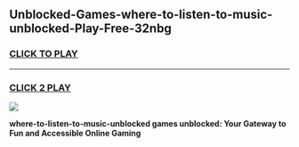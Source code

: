 
## Unblocked-Games-where-to-listen-to-music-unblocked-Play-Free-32nbg
<h3>
<a href="https://premium76.site?title=where-to-listen-to-music-unblocked&ref=18A1">CLICK TO PLAY</a></h3>
<hr>

<h3>
<a href="https://premium76.site?title=where-to-listen-to-music-unblocked&ref=18A1">CLICK 2 PLAY</a>
  
</h3>

<a href="https://premium76.site?title=where-to-listen-to-music-unblocked&ref=18A1"><img src="https://clearcache.store/games.png"></a>


**where-to-listen-to-music-unblocked games unblocked: Your Gateway to Fun and Accessible Online Gaming**

